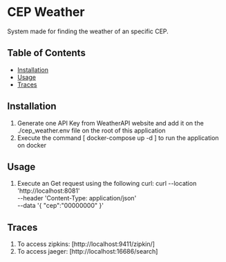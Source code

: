 # CEP Weather

System made for finding the weather of an specific CEP.

## Table of Contents

- [Installation](#installation)
- [Usage](#usage)
- [Traces](#traces)

## Installation

1. Generate one API Key from WeatherAPI website and add it on the ./cep_weather.env file on the root of this application
2. Execute the command [ docker-compose  up -d ] to run the application on docker

## Usage

1. Execute an Get request using the following curl:
        curl --location 'http://localhost:8081' \
        --header 'Content-Type: application/json' \
        --data '{
            "cep":"00000000"
        }'

## Traces

1. To access zipkins: [http://localhost:9411/zipkin/]
2. To access jaeger: [http://localhost:16686/search]
